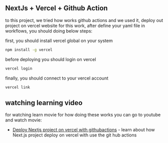 ## NextJs + Vercel + Github Action

to this project, we tried how works github actions and we used it, deploy out project on vercel website
for this work, after define your yaml file in workflows, you should doing below steps:

first, you should install vercel global on your system

```bash
npm install -g vercel
```

before deploying you should login on vercel
```bash
vercel login
```

finally, you should connect to your vercel account
```bash
vercel link
```

## watching learning video

for watching learn movie for how doing these works you can go to youtube and watch movie:

- [Deploy Nextjs project on vercel with githubactions](https://nextjs.org/docs) - learn about how Next.js project deploy on vercel with use the git hub actions


